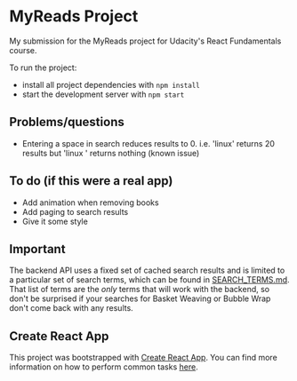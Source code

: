# MyReads Project

My submission for the MyReads project for Udacity's React Fundamentals course.

To run the project:

* install all project dependencies with `npm install`
* start the development server with `npm start`


## Problems/questions
- Entering a space in search reduces results to 0. i.e. 'linux' returns 20 results but 'linux ' returns nothing (known issue)

## To do (if this were a real app)
- Add animation when removing books
- Add paging to search results
- Give it some style


## Important
The backend API uses a fixed set of cached search results and is limited to a particular set of search terms, which can be found in [SEARCH_TERMS.md](SEARCH_TERMS.md). That list of terms are the _only_ terms that will work with the backend, so don't be surprised if your searches for Basket Weaving or Bubble Wrap don't come back with any results.

## Create React App

This project was bootstrapped with [Create React App](https://github.com/facebookincubator/create-react-app). You can find more information on how to perform common tasks [here](https://github.com/facebookincubator/create-react-app/blob/master/packages/react-scripts/template/README.md).

